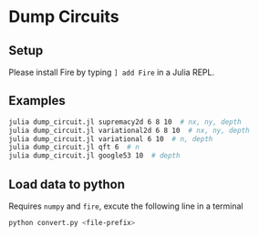 # Dump Circuits

## Setup
Please install Fire by typing `] add Fire` in a Julia REPL.

## Examples
```bash
julia dump_circuit.jl supremacy2d 6 8 10  # nx, ny, depth
julia dump_circuit.jl variational2d 6 8 10  # nx, ny, depth
julia dump_circuit.jl variational 6 10  # n, depth
julia dump_circuit.jl qft 6  # n
julia dump_circuit.jl google53 10  # depth
```

## Load data to python
Requires `numpy` and `fire`, excute the following line in a terminal
```bash
python convert.py <file-prefix>
```
